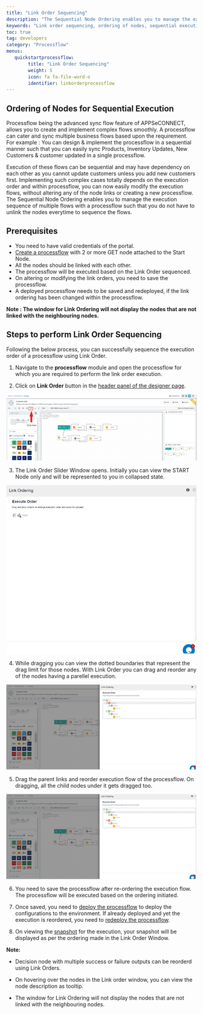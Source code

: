 ```yaml
---
title: "Link Order Sequencing"
description: "The Sequential Node Ordering enables you to manage the execution sequence of multiple flows within a processflow such that you do not have to unlink the nodes everytime to sequence the flows."
keywords: "Link order sequencing, ordering of nodes, sequential execution,  sequential node ordering"
toc: true
tag: developers
category: "Processflow"
menus: 
   quickstartprocessflow:
        title: "Link Order Sequencing"
        weight: 5
        icon: fa fa-file-word-o
        identifier: linkorderprocessflow
---
```


## Ordering of Nodes for Sequential Execution

Processflow being the advanced sync flow feature of APPSeCONNECT, allows you to create and implement complex flows smoothly. A processflow can cater and sync multiple business flows based upon the requirement. 
For example : You can design & implement the processflow in a sequential manner such that you can easily sync Products, Inventory Updates, New Customers & customer updated in a single processflow.

Execution of these flows can be sequential and may have dependency on each other as you cannot update customers unless you add new customers first.
Implementing such complex cases totally depends on the execution order and within processflow, you can now easily modify the execution flows, without altering any of the node links or creating a new processflow.
The Sequential Node Ordering enables you to manage the execution sequence of multiple flows with a processflow such that you do not have to unlink the nodes everytime to sequence the flows.

## Prerequisites

- You need to have valid credentials of the portal.
- [Create a processflow](/getting%20started/create-your-first-processflow/) with 2 or more GET node attached to the Start Node.
- All the nodes should be linked with each other. 
- The processflow will be executed based on the Link Order sequenced.
- On altering or modifying the link orders, you need to save the processflow.
- A deployed processflow needs to be saved and redeployed, if the link ordering has been changed within the processflow.

**Note : The window for Link Ordering will not display the nodes that are not linked with the neighbouring nodes.**

## Steps to perform Link Order Sequencing

Following the below process, you can successfully sequence the execution order of a processflow using Link Order.

1) Navigate to the **processflow** module and open the processflow for which you are required to perform the link order execution.

2) Click on **Link Order** button in the [header panel of the designer page](/processflow/components-of-processflow/#process-flow-header-panel).

![Linkorder1](/staticfiles/processflow/media/linkorder1.PNG)

3) The Link Order Slider Window opens. Initially you can view the START Node only and will be represented to you in collapsed state.

![Linkorder2](/staticfiles/processflow/media/linkorder2.PNG)

4) While dragging you can view the dotted boundaries that represent the drag limit for those nodes. With Link Order you can drag and reorder any of the nodes having a parellel execution.

![Linkorder3](/staticfiles/processflow/media/linkorder3.PNG)

5) Drag the parent links and reorder execution flow of the processflow. On dragging, all the child nodes under it gets dragged too.

![Linkorder4](/staticfiles/processflow/media/linkorder4.PNG)

6) You need to save the processflow after re-ordering the execution flow. The processflow will be executed based on the ordering initiated.

7) Once saved, you need to [deploy the processflow](/processflow/deploying-and-executing-processflow/) to deploy the configurations to the environment. If already deployed and yet the execution is reordered, you need to [redeploy the processflow](/processflow/deploying-and-executing-processflow/).

8) On viewing the [snapshot](/processflow/snapshot-processflow/) for the execution, your snapshot will be displayed as per the ordering made in the Link Order Window.

**Note:** 

-  Decision node with multiple success or failure outputs can be reorderd using Link Orders.

-  On hovering over the nodes in the Link order window, you can view the node description as tooltip.

-  The window for Link Ordering will not display the nodes that are not linked with the neighbouring nodes.
